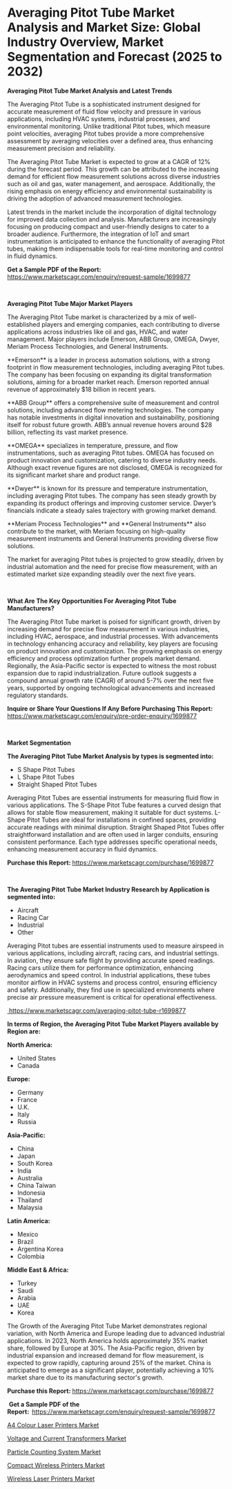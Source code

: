 <p><h1>Averaging Pitot Tube Market Analysis and Market Size: Global Industry Overview, Market Segmentation and Forecast (2025 to 2032)</h1></p><p><strong>Averaging Pitot Tube Market Analysis and Latest Trends</strong></p>
<p><p>The Averaging Pitot Tube is a sophisticated instrument designed for accurate measurement of fluid flow velocity and pressure in various applications, including HVAC systems, industrial processes, and environmental monitoring. Unlike traditional Pitot tubes, which measure point velocities, averaging Pitot tubes provide a more comprehensive assessment by averaging velocities over a defined area, thus enhancing measurement precision and reliability.</p><p>The Averaging Pitot Tube Market is expected to grow at a CAGR of 12% during the forecast period. This growth can be attributed to the increasing demand for efficient flow measurement solutions across diverse industries such as oil and gas, water management, and aerospace. Additionally, the rising emphasis on energy efficiency and environmental sustainability is driving the adoption of advanced measurement technologies.</p><p>Latest trends in the market include the incorporation of digital technology for improved data collection and analysis. Manufacturers are increasingly focusing on producing compact and user-friendly designs to cater to a broader audience. Furthermore, the integration of IoT and smart instrumentation is anticipated to enhance the functionality of averaging Pitot tubes, making them indispensable tools for real-time monitoring and control in fluid dynamics.</p></p>
<p><strong>Get a Sample PDF of the Report:&nbsp;</strong> <a href="https://www.marketscagr.com/enquiry/request-sample/1699877?utm_campaign=3277&utm_medium=2&utm_source=Github&utm_content=ia&utm_term=27032025&utm_id=averaging-pitot-tube">https://www.marketscagr.com/enquiry/request-sample/1699877</a></p>
<p>&nbsp;</p>
<p><strong>Averaging Pitot Tube Major Market Players</strong></p>
<p><p>The Averaging Pitot Tube market is characterized by a mix of well-established players and emerging companies, each contributing to diverse applications across industries like oil and gas, HVAC, and water management. Major players include Emerson, ABB Group, OMEGA, Dwyer, Meriam Process Technologies, and General Instruments.</p><p>**Emerson** is a leader in process automation solutions, with a strong footprint in flow measurement technologies, including averaging Pitot tubes. The company has been focusing on expanding its digital transformation solutions, aiming for a broader market reach. Emerson reported annual revenue of approximately $18 billion in recent years.</p><p>**ABB Group** offers a comprehensive suite of measurement and control solutions, including advanced flow metering technologies. The company has notable investments in digital innovation and sustainability, positioning itself for robust future growth. ABB’s annual revenue hovers around $28 billion, reflecting its vast market presence.</p><p>**OMEGA** specializes in temperature, pressure, and flow instrumentations, such as averaging Pitot tubes. OMEGA has focused on product innovation and customization, catering to diverse industry needs. Although exact revenue figures are not disclosed, OMEGA is recognized for its significant market share and product range.</p><p>**Dwyer** is known for its pressure and temperature instrumentation, including averaging Pitot tubes. The company has seen steady growth by expanding its product offerings and improving customer service. Dwyer’s financials indicate a steady sales trajectory with growing market demand.</p><p>**Meriam Process Technologies** and **General Instruments** also contribute to the market, with Meriam focusing on high-quality measurement instruments and General Instruments providing diverse flow solutions.</p><p>The market for averaging Pitot tubes is projected to grow steadily, driven by industrial automation and the need for precise flow measurement, with an estimated market size expanding steadily over the next five years.</p></p>
<p>&nbsp;</p>
<p><strong>What Are The Key Opportunities For Averaging Pitot Tube Manufacturers?</strong></p>
<p><p>The Averaging Pitot Tube market is poised for significant growth, driven by increasing demand for precise flow measurement in various industries, including HVAC, aerospace, and industrial processes. With advancements in technology enhancing accuracy and reliability, key players are focusing on product innovation and customization. The growing emphasis on energy efficiency and process optimization further propels market demand. Regionally, the Asia-Pacific sector is expected to witness the most robust expansion due to rapid industrialization. Future outlook suggests a compound annual growth rate (CAGR) of around 5-7% over the next five years, supported by ongoing technological advancements and increased regulatory standards.</p></p>
<p><strong>Inquire or Share Your Questions If Any Before Purchasing This Report:</strong> <a href="https://www.marketscagr.com/enquiry/pre-order-enquiry/1699877?utm_campaign=3277&utm_medium=2&utm_source=Github&utm_content=ia&utm_term=27032025&utm_id=averaging-pitot-tube">https://www.marketscagr.com/enquiry/pre-order-enquiry/1699877</a></p>
<p>&nbsp;</p>
<p><strong>Market Segmentation</strong></p>
<p><strong>The Averaging Pitot Tube Market Analysis by types is segmented into:</strong></p>
<p><ul><li>S Shape Pitot Tubes</li><li>L Shape Pitot Tubes</li><li>Straight Shaped Pitot Tubes</li></ul></p>
<p><p>Averaging Pitot Tubes are essential instruments for measuring fluid flow in various applications. The S-Shape Pitot Tube features a curved design that allows for stable flow measurement, making it suitable for duct systems. L-Shape Pitot Tubes are ideal for installations in confined spaces, providing accurate readings with minimal disruption. Straight Shaped Pitot Tubes offer straightforward installation and are often used in larger conduits, ensuring consistent performance. Each type addresses specific operational needs, enhancing measurement accuracy in fluid dynamics.</p></p>
<p><strong>Purchase this Report:&nbsp;</strong><a href="https://www.marketscagr.com/purchase/1699877?utm_campaign=3277&utm_medium=2&utm_source=Github&utm_content=ia&utm_term=27032025&utm_id=averaging-pitot-tube">https://www.marketscagr.com/purchase/1699877</a></p>
<p>&nbsp;</p>
<p><strong>The Averaging Pitot Tube Market Industry Research by Application is segmented into:</strong></p>
<p><ul><li>Aircraft</li><li>Racing Car</li><li>Industrial</li><li>Other</li></ul></p>
<p><p>Averaging Pitot tubes are essential instruments used to measure airspeed in various applications, including aircraft, racing cars, and industrial settings. In aviation, they ensure safe flight by providing accurate speed readings. Racing cars utilize them for performance optimization, enhancing aerodynamics and speed control. In industrial applications, these tubes monitor airflow in HVAC systems and process control, ensuring efficiency and safety. Additionally, they find use in specialized environments where precise air pressure measurement is critical for operational effectiveness.</p></p>
<p><a href="https://www.marketscagr.com/averaging-pitot-tube-r1699877?utm_campaign=3277&utm_medium=2&utm_source=Github&utm_content=ia&utm_term=27032025&utm_id=averaging-pitot-tube">&nbsp;https://www.marketscagr.com/averaging-pitot-tube-r1699877</a></p>
<p><strong>In terms of Region, the Averaging Pitot Tube Market Players available by Region are:</strong></p>
<p>
    <p> <strong> North America: </strong>
        <ul>
            <li>United States</li>
            <li>Canada</li>
        </ul>
        </p> 
    <p> <strong> Europe: </strong>
        <ul>
            <li>Germany</li>
            <li>France</li>
            <li>U.K.</li>
            <li>Italy</li>
            <li>Russia</li>
        </ul>
        </p> 
    <p> <strong> Asia-Pacific: </strong>
        <ul>
            <li>China</li>
            <li>Japan</li>
            <li>South Korea</li>
            <li>India</li>
            <li>Australia</li>
            <li>China Taiwan</li>
            <li>Indonesia</li>
            <li>Thailand</li>
            <li>Malaysia</li>
        </ul>
        </p> 
    <p> <strong> Latin America: </strong>
        <ul>
            <li>Mexico</li>
            <li>Brazil</li>
            <li>Argentina Korea</li>
            <li>Colombia</li>
        </ul>
        </p> 
    <p> <strong> Middle East & Africa: </strong>
        <ul>
            <li>Turkey</li>
            <li>Saudi</li>
            <li>Arabia</li>
            <li>UAE</li>
            <li>Korea</li>
        </ul>
    </p>
    </p>
<p><p>The Growth of the Averaging Pitot Tube Market demonstrates regional variation, with North America and Europe leading due to advanced industrial applications. In 2023, North America holds approximately 35% market share, followed by Europe at 30%. The Asia-Pacific region, driven by industrial expansion and increased demand for flow measurement, is expected to grow rapidly, capturing around 25% of the market. China is anticipated to emerge as a significant player, potentially achieving a 10% market share due to its manufacturing sector's growth.</p></p>
<p><strong>Purchase this Report: </strong><a href="https://www.marketscagr.com/purchase/1699877?utm_campaign=3277&utm_medium=2&utm_source=Github&utm_content=ia&utm_term=27032025&utm_id=averaging-pitot-tube">https://www.marketscagr.com/purchase/1699877</a></p>
<p>&nbsp;<strong>Get a Sample PDF of the Report:&nbsp;&nbsp;</strong><a href="https://www.marketscagr.com/enquiry/request-sample/1699877?utm_campaign=3277&utm_medium=2&utm_source=Github&utm_content=ia&utm_term=27032025&utm_id=averaging-pitot-tube">https://www.marketscagr.com/enquiry/request-sample/1699877</a></p>
<p><strong></strong></p>
<p><p><a href="https://www.linkedin.com/pulse/competitive-landscape-analysis-a4-colour-laser-printers-market-ijw0e?utm_campaign=3277&utm_medium=2&utm_source=Github&utm_content=ia&utm_term=27032025&utm_id=averaging-pitot-tube">A4 Colour Laser Printers Market</a></p><p><a href="https://www.linkedin.com/pulse/future-voltage-current-transformers-market-key-growth-drivers-aazpe?utm_campaign=3277&utm_medium=2&utm_source=Github&utm_content=ia&utm_term=27032025&utm_id=averaging-pitot-tube">Voltage and Current Transformers Market</a></p><p><a href="https://www.linkedin.com/pulse/global-regional-expansion-particle-counting-system-market-projected-a78ve?utm_campaign=3277&utm_medium=2&utm_source=Github&utm_content=ia&utm_term=27032025&utm_id=averaging-pitot-tube">Particle Counting System Market</a></p><p><a href="https://www.linkedin.com/pulse/insightful-compact-wireless-printers-market-size-expected-vjrze?utm_campaign=3277&utm_medium=2&utm_source=Github&utm_content=ia&utm_term=27032025&utm_id=averaging-pitot-tube">Compact Wireless Printers Market</a></p><p><a href="https://www.linkedin.com/pulse/wireless-laser-printers-market-analysis-industry-trends-g5sle?utm_campaign=3277&utm_medium=2&utm_source=Github&utm_content=ia&utm_term=27032025&utm_id=averaging-pitot-tube">Wireless Laser Printers Market</a></p></p>